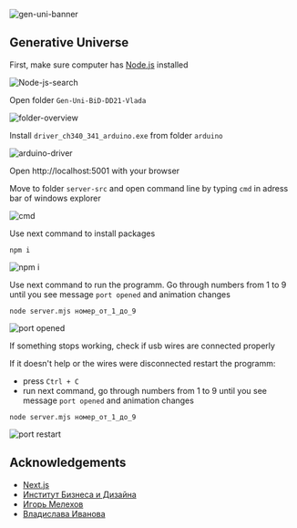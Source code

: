 ![gen-uni-banner]( )

## Generative Universe

First, make sure computer has [Node.js](https://nodejs.org/en) installed

![Node-js-search]( )

Open folder `Gen-Uni-BiD-DD21-Vlada`

![folder-overview]( )

Install `driver_ch340_341_arduino.exe` from folder `arduino`

![arduino-driver]( )

Open http://localhost:5001 with your browser 

Move to folder `server-src` and open command line by typing `cmd` in adress bar of windows explorer

![cmd]( )

Use next command to install packages

```
npm i
```
![npm i]( )

Use next command to run the programm. Go through numbers from 1 to 9 until you see message `port opened` and animation changes

```
node server.mjs номер_от_1_до_9
```

![port opened]( )

If something stops working, check if usb wires are connected properly

If it doesn't help or the wires were disconnected restart the programm:

- press `Ctrl + C`
- run next command, go through numbers from 1 to 9 until you see message `port opened` and animation changes

```
node server.mjs номер_от_1_до_9
```
![port restart]( )

## Acknowledgements
 - [Next.js](https://nextjs.org/)
 - [Институт Бизнеса и Дизайна](https://obe.ru/)
 - [Игорь Мелехов](https://obe.ru/teacher/melehov-igor-sergeevich/)
 - [Владислава Иванова](https://www.behance.net/marooncoucal)
